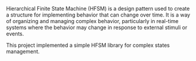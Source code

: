 Hierarchical Finite State Machine (HFSM) is a design pattern used to create a structure for implementing behavior that can change over time. It is a way of organizing and managing complex behavior, particularly in real-time systems where the behavior may change in response to external stimuli or events.

This project implemented a simple HFSM library for complex states management.
